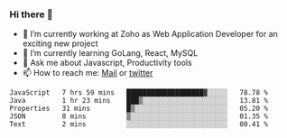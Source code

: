 ### Hi there 👋

- 🔭 I’m currently working at Zoho as Web Application Developer for an exciting new project
- 🌱 I’m currently learning GoLang, React, MySQL
- 💬 Ask me about Javascript, Productivity tools 
- 📫 How to reach me: [Mail](mailto:kvaishak47@gmail.com) or [twitter](https://twitter.com/_kvaishak)

<!--START_SECTION:waka-->
```text
JavaScript   7 hrs 59 mins   ███████████████████▓░░░░░   78.78 % 
Java         1 hr 23 mins    ███▒░░░░░░░░░░░░░░░░░░░░░   13.81 % 
Properties   31 mins         █▒░░░░░░░░░░░░░░░░░░░░░░░   05.20 % 
JSON         8 mins          ▒░░░░░░░░░░░░░░░░░░░░░░░░   01.35 % 
Text         2 mins          ░░░░░░░░░░░░░░░░░░░░░░░░░   00.41 % 
```
<!--END_SECTION:waka-->
